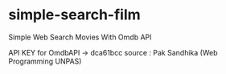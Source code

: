 # simple-search-film
Simple Web Search Movies With Omdb API


API KEY for OmdbAPI -> dca61bcc
source : Pak Sandhika (Web Programming UNPAS)
